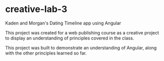 # creative-lab-3
Kaden and Morgan's Dating Timeline app using Angular

This project was created for a web publishing course as a creative project to 
display an understanding of principles covered in the class.

This project was built to demonstrate an understanding of Angular, along with the 
other principles learned so far.
